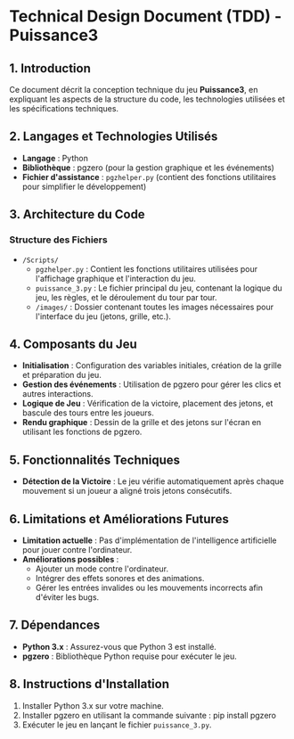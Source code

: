# Technical Design Document (TDD) - Puissance3

## 1. Introduction

Ce document décrit la conception technique du jeu **Puissance3**, en expliquant les aspects de la structure du code, les technologies utilisées et les spécifications techniques.

## 2. Langages et Technologies Utilisés

- **Langage** : Python
- **Bibliothèque** : pgzero (pour la gestion graphique et les événements)
- **Fichier d'assistance** : `pgzhelper.py` (contient des fonctions utilitaires pour simplifier le développement)

## 3. Architecture du Code

### Structure des Fichiers

- `/Scripts/`
  - `pgzhelper.py` : Contient les fonctions utilitaires utilisées pour l'affichage graphique et l'interaction du jeu.
  - `puissance_3.py` : Le fichier principal du jeu, contenant la logique du jeu, les règles, et le déroulement du tour par tour.
  - `/images/` : Dossier contenant toutes les images nécessaires pour l'interface du jeu (jetons, grille, etc.).

## 4. Composants du Jeu

- **Initialisation** : Configuration des variables initiales, création de la grille et préparation du jeu.
- **Gestion des événements** : Utilisation de pgzero pour gérer les clics et autres interactions.
- **Logique de Jeu** : Vérification de la victoire, placement des jetons, et bascule des tours entre les joueurs.
- **Rendu graphique** : Dessin de la grille et des jetons sur l'écran en utilisant les fonctions de pgzero.

## 5. Fonctionnalités Techniques

- **Détection de la Victoire** : Le jeu vérifie automatiquement après chaque mouvement si un joueur a aligné trois jetons consécutifs.

## 6. Limitations et Améliorations Futures

- **Limitation actuelle** : Pas d'implémentation de l'intelligence artificielle pour jouer contre l'ordinateur.
- **Améliorations possibles** : 
	- Ajouter un mode contre l'ordinateur.
	- Intégrer des effets sonores et des animations.
	- Gérer les entrées invalides ou les mouvements incorrects afin d'éviter les bugs.

## 7. Dépendances

- **Python 3.x** : Assurez-vous que Python 3 est installé.
- **pgzero** : Bibliothèque Python requise pour exécuter le jeu.

## 8. Instructions d'Installation

1. Installer Python 3.x sur votre machine.
2. Installer pgzero en utilisant la commande suivante : pip install pgzero
3. Exécuter le jeu en lançant le fichier `puissance_3.py`.
